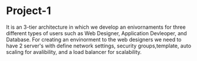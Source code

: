 # Project-1
It is an 3-tier architecture in which we develop an enivornaments for three different types of users such as Web Designer, Application Devleoper, and Database.
For creating an envinorment to the web designers we need to have 2 server's with define network settings, security groups,template, auto scaling for avalibility, and a load balancer for scalability.
